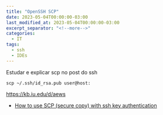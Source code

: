 ```yaml
---
title: "OpenSSH SCP"
date: 2023-05-04T00:00:00-03:00
last_modified_at: 2023-05-04T00:00:00-03:00
excerpt_separator: "<!--more-->"
categories:
  - IT
tags:
  - ssh
  - IDEs
---
```




Estudar e explicar scp no post do ssh

```shell
scp ~/.ssh/id_rsa.pub user@host:
```

https://kb.iu.edu/d/aews

- [How to use SCP (secure copy) with ssh key authentication](https://www.techrepublic.com/article/how-to-use-secure-copy-with-ssh-key-authentication/)
